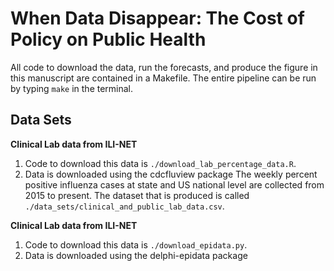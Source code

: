 # When Data Disappear: The Cost of Policy on Public Health

All code to download the data, run the forecasts, and produce the figure in this manuscript are contained in a Makefile. 
The entire pipeline can be run by typing `make` in the terminal. 

## Data Sets 

**Clinical Lab data from ILI-NET** 
1. Code to download this data is `./download_lab_percentage_data.R`.
2. Data is downloaded using the cdcfluview package
The weekly percent positive influenza cases at state and US national level are collected from 2015 to present.
The dataset that is produced is called `./data_sets/clinical_and_public_lab_data.csv`. 

**Clinical Lab data from ILI-NET** 
1. Code to download this data is `./download_epidata.py`.
2. Data is downloaded using the delphi-epidata package


